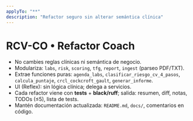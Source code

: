 ```yaml
---
applyTo: "**"
description: "Refactor seguro sin alterar semántica clínica"
---
```


# RCV-CO • Refactor Coach

- No cambies reglas clínicas ni semántica de negocio.  
- Modulariza: `labs`, `risk`, `scoring`, `tfg`, `report`, `ingest` (parseo PDF/TXT).  
- Extrae funciones puras: `agenda_labs`, `clasificar_riesgo_cv_4_pasos`, `calcula_puntaje`, `crcl_cockcroft_gault`, `generar_informe`.  
- UI (Reflex): sin lógica clínica; delega a servicios.  
- Cada refactor viene con **tests** + **black/ruff**; salida: resumen, diff, notas, TODOs (≤5), lista de tests.
- Mantén documentación actualizada: `README.md`, `docs/`, comentarios en código.